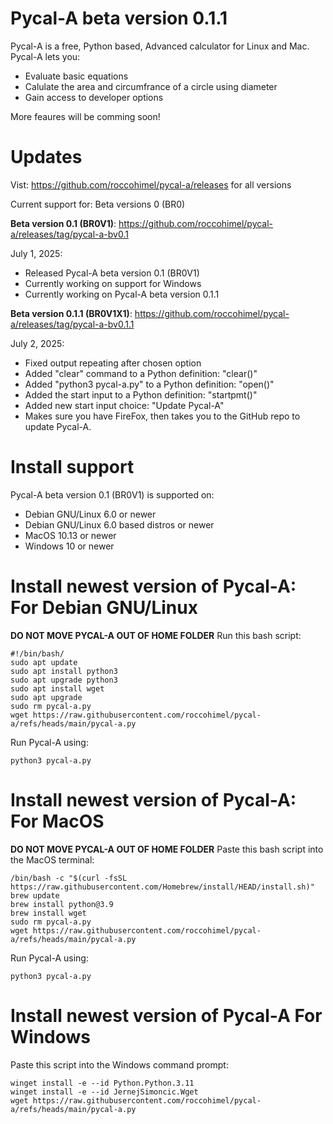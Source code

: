 # Pycal-A beta version 0.1.1
Pycal-A is a free, Python based, Advanced calculator for Linux and Mac. Pycal-A lets you:
- Evaluate basic equations
- Calulate the area and circumfrance of a circle using diameter
- Gain access to developer options

More feaures will be comming soon!
# Updates
Vist: https://github.com/roccohimel/pycal-a/releases   for all versions

Current support for: Beta versions 0 (BR0)

**Beta version 0.1 (BR0V1)**: https://github.com/roccohimel/pycal-a/releases/tag/pycal-a-bv0.1

July 1, 2025:
  - Released Pycal-A beta version 0.1 (BR0V1)
  - Currently working on support for Windows
  - Currently working on Pycal-A beta version 0.1.1

**Beta version 0.1.1 (BR0V1X1)**: https://github.com/roccohimel/pycal-a/releases/tag/pycal-a-bv0.1.1

July 2, 2025:
  - Fixed output repeating after chosen option
  - Added "clear" command to a Python definition: "clear()"
  - Added "python3 pycal-a.py" to a Python definition: "open()"
  - Added the start input to a Python definition: "startpmt()"
  - Added new start input choice: "Update Pycal-A"
  - Makes sure you have FireFox, then takes you to the GitHub repo to update Pycal-A.

# Install support
Pycal-A beta version 0.1 (BR0V1) is supported on:
- Debian GNU/Linux 6.0 or newer
- Debian GNU/Linux 6.0 based distros or newer
- MacOS 10.13 or newer
- Windows 10 or newer
# Install newest version of Pycal-A: For Debian GNU/Linux
**DO NOT MOVE PYCAL-A OUT OF HOME FOLDER**
Run this bash script:
```
#!/bin/bash/
sudo apt update
sudo apt install python3
sudo apt upgrade python3
sudo apt install wget
sudo apt upgrade 
sudo rm pycal-a.py
wget https://raw.githubusercontent.com/roccohimel/pycal-a/refs/heads/main/pycal-a.py
```
Run Pycal-A using:
```
python3 pycal-a.py
```
# Install newest version of Pycal-A: For MacOS
**DO NOT MOVE PYCAL-A OUT OF HOME FOLDER**
Paste this bash script into the MacOS terminal:
```
/bin/bash -c "$(curl -fsSL https://raw.githubusercontent.com/Homebrew/install/HEAD/install.sh)"
brew update
brew install python@3.9
brew install wget
sudo rm pycal-a.py
wget https://raw.githubusercontent.com/roccohimel/pycal-a/refs/heads/main/pycal-a.py
```
Run Pycal-A using:
```
python3 pycal-a.py
```
# Install newest version of Pycal-A For Windows
Paste this script into the Windows command prompt:
```
winget install -e --id Python.Python.3.11
winget install -e --id JernejSimoncic.Wget
wget https://raw.githubusercontent.com/roccohimel/pycal-a/refs/heads/main/pycal-a.py
```
